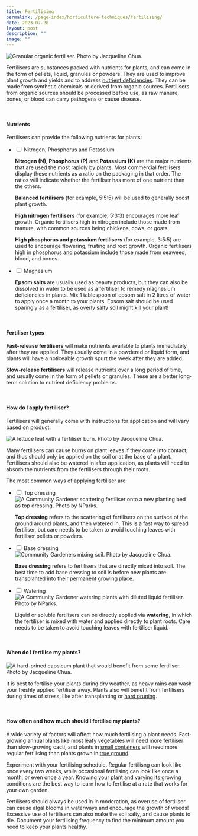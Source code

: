 ```yaml
---
title: Fertilising
permalink: /page-index/horticulture-techniques/fertilising/
date: 2023-07-28
layout: post
description: ""
image: ""
---
```

<section>
	<img title="Granular organic fertiliser. Photo by Jacqueline Chua." src="/images/Horti%20techniques/Fertiliser_Jacchua.jpg">
	<p>Fertilisers are substances packed with nutrients for plants, and can come in the form of pellets, liquid, granules or powders. They are used to improve plant growth and yields and  to address <a href="/page-index/plant-problems/nutrient-deficiencies/">nutrient deficiencies</a>. They can be made from synthetic chemicals or derived from organic sources. Fertilisers from organic sources should be processed before use, as raw manure, bones, or blood can carry pathogens or cause disease.</p>
	<br>
</section>

<section>
	<h4>Nutrients</h4>
	<p>Fertilisers can provide the following nutrients for plants:</p>
		<ul class="jekyllcodex_accordion">
	<li><input type="checkbox" id="accordion1">
		<label for="accordion1">Nitrogen, Phosphorus and Potassium</label><div>
	<p><b>Nitrogen (N), Phosphorus (P)</b> and <b>Potassium (K)</b> are the major nutrients that are used the most rapidly by plants. Most commercial fertilisers display these nutrients as a ratio on the packaging in that order. The ratios will indicate whether the fertiliser has more of one nutrient than the others.</p>
	<p><b>Balanced fertilisers</b> (for example, 5:5:5) will be used to generally boost plant growth.</p>
	<p><b>High nitrogen fertilisers</b> (for example, 5:3:3) encourages more leaf growth. Organic fertilisers high in nitrogen include those made from manure, with common sources being chickens, cows, or goats.</p>
	<p><b>High phosphorus and potassium fertilisers</b> (for example, 3:5:5) are used to encourage flowering, fruiting and root growth. Organic fertilisers high in phosphorus and potassium include those made from seaweed, blood, and bones.</p> 
		</div></li>
	<li><input type="checkbox" id="accordion2">
		<label for="accordion2">Magnesium</label><div>
	<p> <b>Epsom salts</b> are usually used as beauty products, but they can also be dissolved in water to be used as a fertiliser to remedy magnesium deficiencies in plants. Mix 1 tablespoon of epsom salt in 2 litres of water to apply once a month to your plants. Epsom salt should be used sparingly as a fertiliser, as overly salty soil might kill your plant! </p>
</div></li>
			</ul>
	<br>
</section>
<section>
	<h4>Fertiliser types</h4>
	<p><b>Fast-release fertilisers</b> will make nutrients available to plants immediately after they are applied. They usually come in a powdered or liquid form, and plants will have a noticeable growth spurt the week after they are added.</p>
	<p><b>Slow-release fertilisers</b> will release nutrients over a long period of time, and usually come in the form of pellets or granules. These are a better long-term solution to nutrient deficiency problems.</p>
</section>
<br>
<section>
	<h4>How do I apply fertiliser?</h4>
	<p>Fertilisers will generally come with instructions for application and will vary based on product. </p>
	<img title="A lettuce leaf with a fertiliser burn. Photo by Jacqueline Chua." src="/images/Horti%20techniques/fertiliserburn_jacquelinechua.jpg">
	<p>	Many fertilisers can cause burns on plant leaves if they come into contact, and thus should only be applied on the soil or at the base of a plant. Fertilisers should also be watered in after application, as plants will need to absorb the nutrients from the fertilisers through their roots.</p>
	<p>The most common ways of applying fertiliser are:</p>
<ul class="jekyllcodex_accordion">
	<li><input type="checkbox" id="accordion3">
		<label for="accordion3">Top dressing</label><div>
	<img title="A Community Gardener scattering fertiliser onto a new planting bed as top dressing. Photo by NParks." src="/images/Gardeners/Fertilising.jpg">
	<p><b>Top dressing</b> refers to the scattering of  fertilisers on the surface of the ground around plants, and then watered in. This is a fast way to spread fertiliser, but care needs to be taken to avoid touching leaves with fertiliser pellets or powders.
		</p></div></li>
	<li><input type="checkbox" id="accordion4">
		<label for="accordion4">Base dressing</label><div>
	<img title="Community Gardeners mixing soil. Photo by Jacqueline Chua." src="/images/Gardeners/Digging%20(4).jpg">
	<p><b>Base dressing</b> refers to fertilisers that are directly mixed into soil. The best time to add base dressing to soil is before new plants are transplanted into their permanent growing place.</p>
		</div></li>
	<li><input type="checkbox" id="accordion5">
		<label for="accordion5">Watering</label><div>
	<img title="A Community Gardener watering plants with diluted liquid fertiliser. Photo by NParks." src="/images/Gardeners/Planting%20(1).jpg">
	<p>Liquid or soluble fertilisers can be directly applied via <b>watering</b>, in which the fertiliser is mixed with water and applied directly to plant roots. Care needs to be taken to avoid touching leaves with fertiliser liquid.</p>
	</div></li>	
</ul></section>
<br>
<section>
	<h4>When do I fertilise my plants?</h4>
	<img title="A hard-prined capsicum plant that would benefit from some fertiliser. Photo by Jacqueline Chua." src="/images/Horti%20techniques/hardpruning_jacchua%20(2).jpg">
	<p>It is best to fertilise your plants during dry weather, as heavy rains can wash your freshly applied fertiliser away. Plants also will benefit from fertilisers during times of stress, like after transplanting or <a href="/page-index/horticulture-techniques/pruning/">hard pruning</a>.</p>
<br>
</section>
<section>
	<h4>How often and how much should I fertilise my plants?</h4>
	<p>A wide variety of factors will affect how much fertilising a plant needs. Fast-growing annual plants like most leafy vegetables will need more fertiliser than slow-growing cacti, and plants in <a href="/page-index/horticulture-techniques/planting-in-containers/">small containers</a> will need more regular fertilising than plants grown in <a href="/page-index/horticulture-techniques/true-ground/">true ground</a>.</p>
		<p>Experiment with your fertilising schedule. Regular fertilisng can look like once every two weeks, while occasional fertilising can look like once a month, or even once a year.  Knowing your plant and varying its growing conditions are the best way to learn how to fertilise at a rate that works for your own garden. </p>
	<p>Fertilisers should always be used in in moderation, as overuse of fertiliser can cause algal blooms in waterways and encourage the growth of weeds! Excessive use of fertilisers can also make the soil salty, and cause plants to die. Document your fertilising frequency to find the minimum amount you need to keep your plants healthy.</p>
	</section>